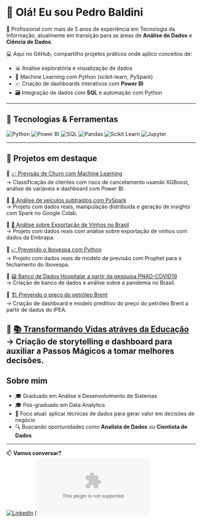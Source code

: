 # 👋 Olá! Eu sou Pedro Baldini

🎯 Profissional com mais de 5 anos de experiência em Tecnologia da Informação, atualmente em transição para as áreas de **Análise de Dados** e **Ciência de Dados**.

💻 Aqui no GitHub, compartilho projetos práticos onde aplico conceitos de:
- 📊 Análise exploratória e visualização de dados
- 🤖 Machine Learning com Python (scikit-learn, PySpark)
- 📈 Criação de dashboards interativos com **Power BI**
- 🗃️ Integração de dados com **SQL** e automação com Python

---

## 🚀 Tecnologias & Ferramentas

![Python](https://img.shields.io/badge/Python-3776AB?style=for-the-badge&logo=python&logoColor=white)
![Power BI](https://img.shields.io/badge/Power%20BI-F2C811?style=for-the-badge&logo=powerbi&logoColor=black)
![SQL](https://img.shields.io/badge/SQL-4479A1?style=for-the-badge&logo=postgresql&logoColor=white)
![Pandas](https://img.shields.io/badge/Pandas-150458?style=for-the-badge&logo=pandas&logoColor=white)
![Scikit Learn](https://img.shields.io/badge/Scikit--Learn-F7931E?style=for-the-badge&logo=scikit-learn&logoColor=white)
![Jupyter](https://img.shields.io/badge/Jupyter-F37626?style=for-the-badge&logo=jupyter&logoColor=white)

---

## 📂 Projetos em destaque

🔹 [📈 Previsão de Churn com Machine Learning](https://github.com/PedroBaldini/Customer-Churn-Analysis)  
→ Classificação de clientes com risco de cancelamento usando XGBoost, análise de variáveis e dashboard com Power BI.

🔹 [🚓 Análise de veículos subtraídos com PySpark](https://github.com/PedroBaldini/analise-veiculos-subtraidos-2024)  
→ Projeto com dados reais, manipulação distribuída e geração de insights com Spark no Google Colab.

🔹 [🍷 Análise sobre Exportação de Vinhos no Brasil](https://medium.com/grupo-32/an%C3%A1lise-sobre-a-exporta%C3%A7%C3%A3o-de-vinhos-no-brasil-0d9858104c67)  
→ Projeto com dados reais com análise sobre exportação de vinhos com dados da Embrapa.

🔹 [📈 Prevendo o Ibovespa com Python](https://medium.com/grupo-32/prevendo-o-ibovespa-com-python-1cbda2a3c824)  
→ Projeto com dados reais de modelo de previsão com Prophet para o fechamento do Ibovespa.

🔹 [😷 Banco de Dados Hospitalar a partir da pesquisa PNAD-COVID19](https://medium.com/grupo-32/banco-de-dados-hospitalar-a-partir-da-pesquisa-pnad-covid19-do-ibge-8600ac678b6b)  
→ Criação de banco de dados e análise sobre a pandemia no Brasil.

🔹 [🏗 Prevendo o preço do petróleo Brent](https://medium.com/grupo-32/prevendo-o-pre%C3%A7o-do-petr%C3%B3leo-brent-a-partir-de-dados-do-ipea-a29b238cde06)  
→ Criação de dashboard e modelo preditivo do preço do petróleo Brent a partir de dados do IPEA.

🔹 [📚 Transformando Vidas atráves da Educação](https://medium.com/grupo-32/passos-m%C3%A1gicos-transformando-vidas-atr%C3%A1ves-da-educa%C3%A7%C3%A3o-a76a334961c0)  
→ Criação de storytelling e dashboard para auxiliar a Passos Mágicos a tomar melhores decisões.
---

## Sobre mim

- 🎓 Graduado em Análise e Desenvolvimento de Sistemas  
- 🎓 Pós-graduado em Data Analytics  
- 🧠 Foco atual: aplicar técnicas de dados para gerar valor em decisões de negócio  
- 🔍 Buscando oportunidades como **Analista de Dados** ou **Cientista de Dados**

---

📫 **Vamos conversar?**  
[![LinkedIn](https://img.shields.io/badge/LinkedIn-blue?style=flat&logo=linkedin)](https://www.linkedin.com/in/pedrobaldini/)
[![Gmail](pedro.baldini25@gmail.com)
